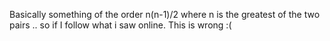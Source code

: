 Basically something of the order n(n-1)/2 where n is the greatest of the two pairs
.. so if I follow what i saw online. This is wrong :(
